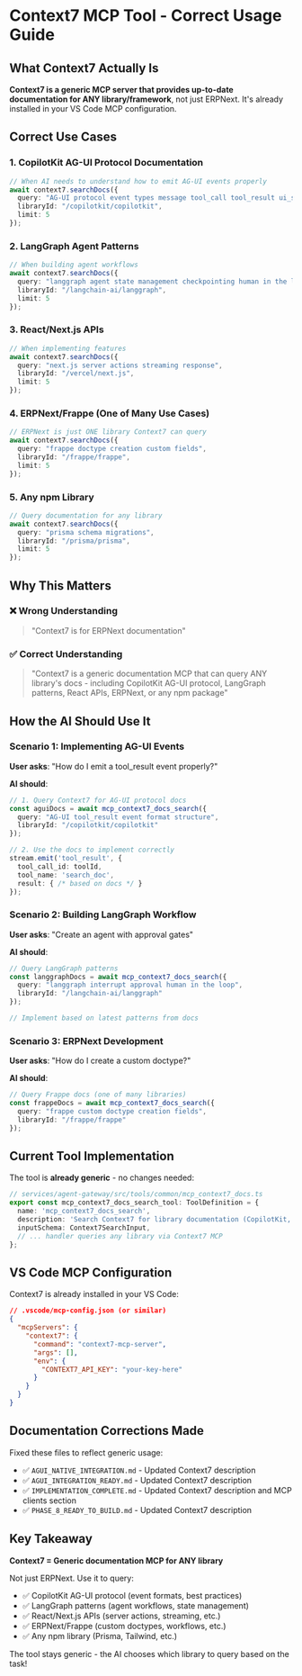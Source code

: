 # Context7 MCP Tool - Correct Usage Guide

## What Context7 Actually Is

**Context7 is a generic MCP server that provides up-to-date documentation for ANY library/framework**, not just ERPNext. It's already installed in your VS Code MCP configuration.

## Correct Use Cases

### 1. **CopilotKit AG-UI Protocol Documentation**
```typescript
// When AI needs to understand how to emit AG-UI events properly
await context7.searchDocs({
  query: "AG-UI protocol event types message tool_call tool_result ui_state_update",
  libraryId: "/copilotkit/copilotkit",
  limit: 5
});
```

### 2. **LangGraph Agent Patterns**
```typescript
// When building agent workflows
await context7.searchDocs({
  query: "langgraph agent state management checkpointing human in the loop",
  libraryId: "/langchain-ai/langgraph",
  limit: 5
});
```

### 3. **React/Next.js APIs**
```typescript
// When implementing features
await context7.searchDocs({
  query: "next.js server actions streaming response",
  libraryId: "/vercel/next.js",
  limit: 5
});
```

### 4. **ERPNext/Frappe (One of Many Use Cases)**
```typescript
// ERPNext is just ONE library Context7 can query
await context7.searchDocs({
  query: "frappe doctype creation custom fields",
  libraryId: "/frappe/frappe",
  limit: 5
});
```

### 5. **Any npm Library**
```typescript
// Query documentation for any library
await context7.searchDocs({
  query: "prisma schema migrations",
  libraryId: "/prisma/prisma",
  limit: 5
});
```

## Why This Matters

### ❌ Wrong Understanding
> "Context7 is for ERPNext documentation"

### ✅ Correct Understanding
> "Context7 is a generic documentation MCP that can query ANY library's docs - including CopilotKit AG-UI protocol, LangGraph patterns, React APIs, ERPNext, or any npm package"

## How the AI Should Use It

### Scenario 1: Implementing AG-UI Events
**User asks**: "How do I emit a tool_result event properly?"

**AI should**:
```typescript
// 1. Query Context7 for AG-UI protocol docs
const aguiDocs = await mcp_context7_docs_search({
  query: "AG-UI tool_result event format structure",
  libraryId: "/copilotkit/copilotkit"
});

// 2. Use the docs to implement correctly
stream.emit('tool_result', {
  tool_call_id: toolId,
  tool_name: 'search_doc',
  result: { /* based on docs */ }
});
```

### Scenario 2: Building LangGraph Workflow
**User asks**: "Create an agent with approval gates"

**AI should**:
```typescript
// Query LangGraph patterns
const langgraphDocs = await mcp_context7_docs_search({
  query: "langgraph interrupt approval human in the loop",
  libraryId: "/langchain-ai/langgraph"
});

// Implement based on latest patterns from docs
```

### Scenario 3: ERPNext Development
**User asks**: "How do I create a custom doctype?"

**AI should**:
```typescript
// Query Frappe docs (one of many libraries)
const frappeDocs = await mcp_context7_docs_search({
  query: "frappe custom doctype creation fields",
  libraryId: "/frappe/frappe"
});
```

## Current Tool Implementation

The tool is **already generic** - no changes needed:

```typescript
// services/agent-gateway/src/tools/common/mcp_context7_docs.ts
export const mcp_context7_docs_search_tool: ToolDefinition = {
  name: 'mcp_context7_docs_search',
  description: 'Search Context7 for library documentation (CopilotKit, LangGraph, React, ERPNext/Frappe, etc.) to ground planning/code with latest APIs and best practices. Use libraryId to target specific libraries (e.g., "/copilotkit/copilotkit" for AG-UI protocol docs).',
  inputSchema: Context7SearchInput,
  // ... handler queries any library via Context7 MCP
};
```

## VS Code MCP Configuration

Context7 is already installed in your VS Code:

```json
// .vscode/mcp-config.json (or similar)
{
  "mcpServers": {
    "context7": {
      "command": "context7-mcp-server",
      "args": [],
      "env": {
        "CONTEXT7_API_KEY": "your-key-here"
      }
    }
  }
}
```

## Documentation Corrections Made

Fixed these files to reflect generic usage:
- ✅ `AGUI_NATIVE_INTEGRATION.md` - Updated Context7 description
- ✅ `AGUI_INTEGRATION_READY.md` - Updated Context7 description
- ✅ `IMPLEMENTATION_COMPLETE.md` - Updated Context7 description and MCP clients section
- ✅ `PHASE_8_READY_TO_BUILD.md` - Updated Context7 description

## Key Takeaway

**Context7 = Generic documentation MCP for ANY library**

Not just ERPNext. Use it to query:
- ✅ CopilotKit AG-UI protocol (event formats, best practices)
- ✅ LangGraph patterns (agent workflows, state management)
- ✅ React/Next.js APIs (server actions, streaming, etc.)
- ✅ ERPNext/Frappe (custom doctypes, workflows, etc.)
- ✅ Any npm library (Prisma, Tailwind, etc.)

The tool stays generic - the AI chooses which library to query based on the task!

